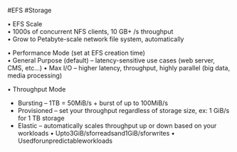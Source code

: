 #EFS #Storage 

• EFS Scale  
• 1000s of concurrent NFS clients, 10 GB+ /s throughput  
• Grow to Petabyte-scale network file system, automatically

• Performance Mode (set at EFS creation time)  
• General Purpose (default) – latency-sensitive use cases (web server, CMS, etc...) • Max I/O – higher latency, throughput, highly parallel (big data, media processing)

• Throughput Mode
- Bursting – 1TB = 50MiB/s + burst of up to 100MiB/s
- Provisioned – set your throughput regardless of storage size, ex: 1 GiB/s for 1 TB storage
- Elastic – automatically scales throughput up or down based on your workloads
    • Upto3GiB/sforreadsand1GiB/sforwrites • Usedforunpredictableworkloads
